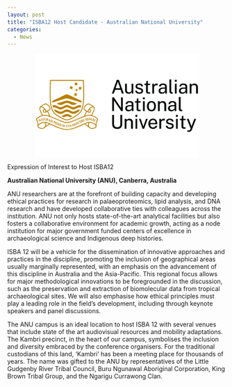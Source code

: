 ```yaml
---
layout: post
title: "ISBA12 Host Candidate - Australian National University"
categories:
  - News
---
```


<div align="center">
<img align="center" width="75%" src="/assets/images/ISBA12/candidates/ANU.png" alt="ISBA12 Host Candidate - Australian National University">
</div>

Expression of Interest to Host ISBA12

**Australian National University (ANU), Canberra, Australia**

ANU researchers are at the forefront of building capacity and developing ethical practices for research in palaeoproteomics, lipid analysis, and DNA research and have developed collaborative ties with colleagues across the institution. ANU not only hosts state-of-the-art analytical facilities but also fosters a collaborative environment for academic growth, acting as a node institution for major government funded centers of excellence in archaeological science and Indigenous deep histories.

ISBA 12 will be a vehicle for the dissemination of innovative approaches and practices in the discipline, promoting the inclusion of geographical areas usually marginally represented, with an emphasis on the advancement of this discipline in Australia and the Asia-Pacific. This regional focus allows for major methodological innovations to be foregrounded in the discussion, such as the preservation and extraction of biomolecular data from tropical archaeological sites. We will also emphasise how ethical principles must play a leading role in the field’s development, including through keynote speakers and panel discussions.

The ANU campus is an ideal location to host ISBA 12 with several venues that include state of the art audiovisual resources and mobility adaptations. The Kambri precinct, in the heart of our campus, symbolises the inclusion and diversity embraced by the conference organisers. For the traditional custodians of this land, ‘Kambri’ has been a meeting place for thousands of years. The name was gifted to the ANU by representatives of the Little Gudgenby River Tribal Council, Buru Ngunawal Aboriginal Corporation, King Brown Tribal Group, and the Ngarigu Currawong Clan.
